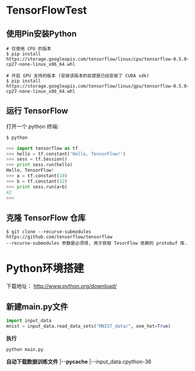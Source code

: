 # TensorFlowTest

## 使用Pin安装Python
```
# 仅使用 CPU 的版本
$ pip install https://storage.googleapis.com/tensorflow/linux/cpu/tensorflow-0.5.0-cp27-none-linux_x86_64.whl

# 开启 GPU 支持的版本 (安装该版本的前提是已经安装了 CUDA sdk)
$ pip install https://storage.googleapis.com/tensorflow/linux/gpu/tensorflow-0.5.0-cp27-none-linux_x86_64.whl
```
## 运行 TensorFlow

打开一个 python 终端:
```python
$ python

>>> import tensorflow as tf
>>> hello = tf.constant('Hello, TensorFlow!')
>>> sess = tf.Session()
>>> print sess.run(hello)
Hello, TensorFlow!
>>> a = tf.constant(10)
>>> b = tf.constant(32)
>>> print sess.run(a+b)
42
>>>
```
## 克隆 TensorFlow 仓库
```
$ git clone --recurse-submodules https://github.com/tensorflow/tensorflow
--recurse-submodules 参数是必须得, 用于获取 TesorFlow 依赖的 protobuf 库.
```
# Python环境搭建
下载地址： http://www.python.org/download/

## 新建main.py文件
```python
import input_data
mnist = input_data.read_data_sets("MNIST_data/", one_hot=True)
```
**执行**
```python
python main.py
```
**自动下载数据训练文件**
|--__pycache__
    |--input_data.cpython-36
